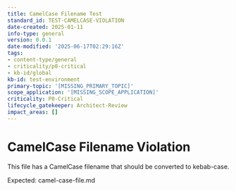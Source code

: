 ```yaml
---
title: CamelCase Filename Test
standard_id: TEST-CAMELCASE-VIOLATION
date-created: 2025-01-11
info-type: general
version: 0.0.1
date-modified: '2025-06-17T02:29:16Z'
tags:
- content-type/general
- criticality/p0-critical
- kb-id/global
kb-id: test-environment
primary-topic: '[MISSING_PRIMARY_TOPIC]'
scope_application: '[MISSING_SCOPE_APPLICATION]'
criticality: P0-Critical
lifecycle_gatekeeper: Architect-Review
impact_areas: []
---
```

# CamelCase Filename Violation

This file has a CamelCase filename that should be converted to kebab-case.

Expected: camel-case-file.md
